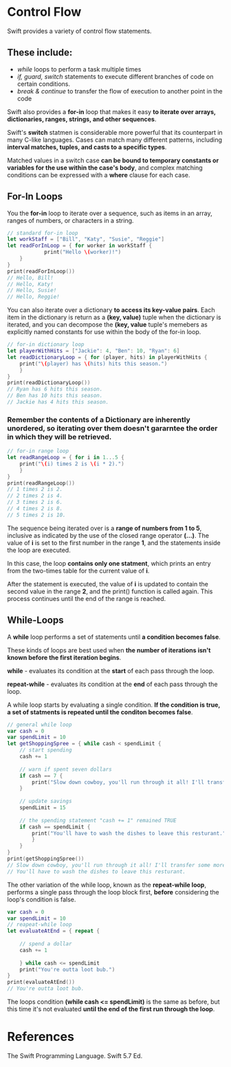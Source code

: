 # Control Flow 

Swift provides a variety of control flow statements. 

## These include: 
- *while* loops to perform a task multiple times 
- *if, guard, switch* statements to execute different branches of code on certain conditions. 
- *break & continue* to transfer the flow of execution to another point in the code 

Swift also provides a **for-in** loop that makes it easy **to iterate over arrays, dictionaries, ranges, strings, and other sequences**. 

Swift's **switch** statmen is considerable more powerful that its counterpart in many C-like languages. Cases can match many different patterns, including **interval matches, tuples, and casts to a specific types**. 

Matched values in a switch case **can be bound to temporary constants or variables for the use within the case's body**, and complex matching conditions can be expressed with a **where** clause for each case. 

## For-In Loops 
You the **for-in** loop to iterate over a sequence, such as items in an array, 
ranges of numbers, or characters in a string. 

``` swift
// standard for-in loop
let workStaff = ["Bill", "Katy", "Susie", "Reggie"]
let readForInLoop = { for worker in workStaff {
            print("Hello \(worker)!")
    }
}
print(readForInLoop())
// Hello, Bill!
// Hello, Katy!
// Hello, Susie!
// Hello, Reggie!
``` 

You can also iterate over a dictionary **to access its key-value pairs**. Each item in the dictionary is return as a **(key, value)** tuple when the dictionary is iterated, and you can decompose the **(key, value** tuple's memebers as explicitly named constants for use within the body of the for-in loop. 

``` swift 
// for-in dictionary loop
let playerWithHits = ["Jackie": 4, "Ben": 10, "Ryan": 6]
let readDictionaryLoop = { for (player, hits) in playerWithHits {
    print("\(player) has \(hits) hits this season.")
    }
}
print(readDictionaryLoop())
// Ryan has 6 hits this season.
// Ben has 10 hits this season.
// Jackie has 4 hits this season. 
``` 
### Remember the contents of a Dictionary are inherently unordered, so iterating over them doesn't gararntee the order in which they will be retrieved. 

``` swift 
// for-in range loop
let readRangeLoop = { for i in 1...5 {
    print("\(i) times 2 is \(i * 2).")
    }
}
print(readRangeLoop())
// 1 times 2 is 2.
// 2 times 2 is 4.
// 3 times 2 is 6.
// 4 times 2 is 8.
// 5 times 2 is 10.
``` 
The sequence being iterated over is a **range of numbers from 1 to 5**, inclusive as indicated by the use of the closed range operator **(...)**. The value of 
**i** is set to the first number in the range **1**, and the statements inside the loop are executed. 

In this case, the loop **contains only one statment**, which prints an entry from the two-times table for the current value of **i**. 

After the statement is executed, the value of **i** is updated to contain the second value in the range **2**, and the print() function is called again. This process continues until the end of the range is reached.

## While-Loops 
A **while** loop performs a set of statements until **a condition becomes false**. 

These kinds of loops are best used when **the number of iterations isn't known before the first iteration begins**. 

**while** - evaluates its condition at the **start** of each pass through the loop. 

**repeat-while** - evaluates its condition at the **end** of each pass through the loop. 

A while loop starts by evaluating a single condition. **If the condition is true, a set of statments is repeated until the conditon becomes false**. 


``` swift
// general while loop  
var cash = 0 
var spendLimit = 10 
let getShoppingSpree = { while cash < spendLimit {
    // start spending 
    cash += 1
    
    // warn if spent seven dollars
    if cash == 7 {
        print("Slow down cowboy, you'll run through it all! I'll transfer some more from savings.")
    }
    
    // update savings
    spendLimit = 15
    
    // the spending statement "cash += 1" remained TRUE 
    if cash == spendLimit {
        print("You'll have to wash the dishes to leave this resturant.")
        }
    }
}
print(getShoppingSpree())
// Slow down cowboy, you'll run through it all! I'll transfer some more from savings.
// You'll have to wash the dishes to leave this resturant.  
``` 

The other variation of the while loop, known as the **repeat-while loop**, performs a single pass through the loop block first, **before** considering the loop's condition is false. 

``` swift 
var cash = 0
var spendLimit = 10
// reapeat-while loop
let evaluateAtEnd = { repeat {
    
    // spend a dollar
    cash += 1
    
    } while cash <= spendLimit
    print("You're outta loot bub.")
}
print(evaluateAtEnd())
// You're outta loot bub.
``` 

The loops condition **(while cash <= spendLimit)** is the same as before, but this time it's not evaluated **until the end of the first run through the loop**. 

# References
The Swift Programming Language. Swift 5.7 Ed.  
